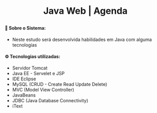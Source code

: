 # <p align="center">  Java Web | Agenda </p>

#### 📝 Sobre o Sistema:

- Neste estudo será desenvolvida habilidades em Java com alguma tecnologias <br>

#### ⚙️ Tecnologias utilizadas:

- Servidor Tomcat <br>
- Java EE - Servelet e JSP <br>
- IDE Eclipse <br>
- MySQL (CRUD - Create Read Update Delete) <br>
- MVC (Model View Controller) <br>
- JavaBeans
- JDBC (Java Database Connectivity)
- iText 
